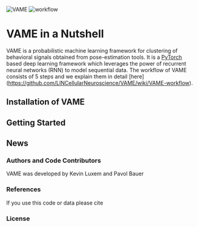 ![VAME](https://github.com/LINCellularNeuroscience/VAME/blob/master/Images/VAME_Logo.png)
![workflow](https://github.com/LINCellularNeuroscience/VAME/blob/master/Images/workflow.png)

# VAME in a Nutshell
VAME is a probabilistic machine learning framework for clustering of behavioral signals obtained from pose-estimation tools.
It is a [PyTorch](https://pytorch.org/) based deep learning framework which leverages the power of recurrent neural networks (RNN) to model sequential data. The workflow of VAME consists of 5 steps and we explain them in detail [here] (https://github.com/LINCellularNeuroscience/VAME/wiki/VAME-workflow).

## Installation of VAME

## Getting Started

## News

### Authors and Code Contributors
VAME was developed by Kevin Luxem and Pavol Bauer

### References
If you use this code or data please cite

### License
